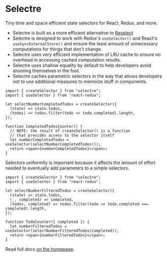 # Selectre

Tiny time and space efficient state selectors for React, Redux, and more.

- Selectre is built as a more efficient alternative to
  [Reselect](https://github.com/reduxjs/reselect)
- Selectre is designed to work with Redux's `useSelector()` and React's `useSyncExternalStore()` and
  ensure the least amount of unnecessary computations for things that don't change.
- Selectre uses very efficient implementation of LRU cache to ensure no overhead in accessing cached
  computation results.
- Selectre uses shallow equality by default to help developers avoid shooting themselves in the
  foot.
- Selectre caches parametric selectors in the way that allows developers not to use additional
  measures to memoize stuff in components.

```tsx
import { createSelector } from "selectre";
import { useSelector } from "react-redux";

let selectNumberCompletedTodos = createSelector({
  (state) => state.todos,
  (todos) => todos.filter(todo => todo.completed).length,
});

function CompletedTodosCounter() {
  // NOTE: the result of createSelector() is a function
  // that provides access to the selector itself
  let numberCompletedTodos = useSelector(selectNumberCompletedTodos());
  return <span>{numberCompletedTodos}</span>;
}
```

Selectors uniformity is important because it affects the amount of effort needed to eventually add
parameters to a simple selectors.

```tsx
import { createSelector } from "selectre";
import { useSelector } from "react-redux";

let selectNumberFilteredTodos = createSelector({
  (state) => state.todos,
  (_, completed) => completed,
  (todos, completed) => todos.filter(todo => todo.completed === completed).length,
});

function TodoCounter({ completed }) {
  let numberFilteredTodos = useSelector(selectNumberFilteredTodos(completed));
  return <span>{numberFilteredTodos}</span>;
}
```

Read full docs [on the homepage](alexeyraspopov.github.io/selectre/).
